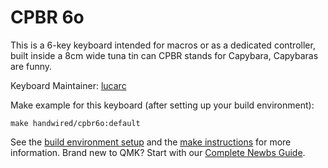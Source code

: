 # CPBR 6o


This is a 6-key keyboard intended for macros or as a dedicated controller, built inside a 8cm wide tuna tin can
CPBR stands for Capybara, Capybaras are funny.


Keyboard Maintainer: [lucarc](https://github.com/lucarc)  

Make example for this keyboard (after setting up your build environment):

    make handwired/cpbr6o:default

See the [build environment setup](https://docs.qmk.fm/#/getting_started_build_tools) and the [make instructions](https://docs.qmk.fm/#/getting_started_make_guide) for more information. Brand new to QMK? Start with our [Complete Newbs Guide](https://docs.qmk.fm/#/newbs).
